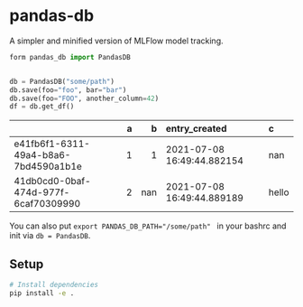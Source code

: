 # pandas-db

A simpler and minified version of MLFlow model tracking.

```python
form pandas_db import PandasDB


db = PandasDB("some/path")
db.save(foo="foo", bar="bar")
db.save(foo="FOO", another_column=42)
df = db.get_df()
```
|                                      |   a |   b | entry_created              | c     |
|:-------------------------------------|----:|----:|:---------------------------|:------|
| e41fb6f1-6311-49a4-b8a6-7bd4590a1b1e |   1 |   1 | 2021-07-08 16:49:44.882154 | nan   |
| 41db0cd0-0baf-474d-977f-6caf70309990 |   2 | nan | 2021-07-08 16:49:44.889189 | hello |

You can also put `export PANDAS_DB_PATH="/some/path" ` in your bashrc and init via `db = PandasDB`.

## Setup
```sh
# Install dependencies
pip install -e .
```
